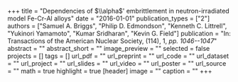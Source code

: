+++
title = "Dependencies of $\\alpha$' embrittlement in neutron-irradiated model Fe-Cr-Al alloys"
date = "2016-01-01"
publication_types = ["2"]
authors = ["Samuel A. Briggs", "Philip D. Edmondson", "Kenneth C. Littrell", "Yukinori Yamamoto", "Kumar Sridharan", "Kevin G. Field"]
publication = "In: Transactions of the American Nuclear Society, (114), 1, _pp. 1046--1047_"
abstract = ""
abstract_short = ""
image_preview = ""
selected = false
projects = []
tags = []
url_pdf = ""
url_preprint = ""
url_code = ""
url_dataset = ""
url_project = ""
url_slides = ""
url_video = ""
url_poster = ""
url_source = ""
math = true
highlight = true
[header]
image = ""
caption = ""
+++
